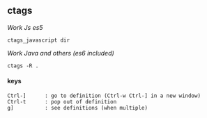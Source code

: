 ## ctags

*Work Js es5*
```
ctags_javascript dir
```

*Work Java and others (es6 included)*
```
ctags -R .
```

#### keys

    Ctrl-]      : go to definition (Ctrl-w Ctrl-] in a new window)
    Ctrl-t      : pop out of definition
    g]          : see definitions (when multiple)
    


